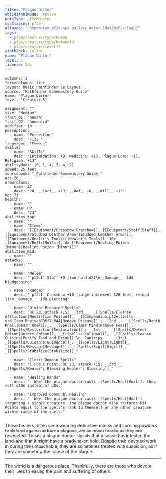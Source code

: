 ```yaml
---
title: "Plague Doctor"
obsidianUIMode: preview
noteType: pf2eMonster
cssClasses: pf2e
aliases: "Compendium.pf2e.npc-gallery.Actor.ldaY3QcPczuFoqBC" 
tags:
  - pf2e/creature/type/human
  - pf2e/creature/type/humanoid
  - pf2e/creature/level/5
statblock: inline
name: "Plague Doctor"
level: 5
license: OGL
---
```


```statblock
columns: 2
forcecolumns: true
layout: Basic Pathfinder 2e Layout
source: "Pathfinder Gamemastery Guide"
name: "Plague Doctor"
level: "Creature 5"

alignment: ""
size: "Medium"
trait_01: "human"
trait_02: "humanoid"
modifier: 13
perception:
  - name: "Perception"
    desc: "+13; "
languages: "Common"
skills:
  - name: "Skills"
    desc: "Intimidation: +9, Medicine: +13, Plague Lore: +13, Religion: +13"
abilityMods: [0, 1, 4, 2, 4, 2]
speed: 25 feet
sourcebook: "_Pathfinder Gamemastery Guide_"
ac: 20
armorclass:
  - name: AC
    desc: "20; __Fort__ +13, __Ref__ +8, __Will__ +13"
hp: 73
health:
  - name: ""
  - name: HP
    desc: "73"
abilities_top:
  - name: ""
  - name: "Items"
    desc: "[[Equipment/Crossbow|Crossbow]], [[Equipment/Staff|Staff]], [[Equipment/Studded Leather Armor|Studded Leather Armor]], [[Equipment/Healer's Toolkit|Healer's Tools]], 10x [[Equipment/Bolts|Bolts]], 4x [[Equipment/Healing Potion (Minor)|Healing Potion (Minor)]]"
abilities_mid:
  - name: ""
attacks:
  - name: ""

  - name: "Melee"
    desc: "`pf2:1` Staff +9 (two-hand d8)\n__Damage__  1d4 bludgeoning"

  - name: "Ranged"
    desc: "`pf2:1` Crossbow +10 (range increment 120 feet, reload 1)\n__Damage__  1d8 piercing"

  - name: "Divine Prepared Spells"
    desc: "DC 23, attack +15; __3rd __  _[[Spells/Cleanse Affliction|Neutralize Poison]]_, _[[Compendium.pf2e.spells-srd.Item.RneiyehRO6f7LP44|Remove Disease]]_; __2nd __  _[[Spells/Death Knell|Death Knell]]_, _[[Spells/Clear Mind|Remove Fear]]_, _[[Spells/Restoration|Restoration]]_; __1st __  _[[Spells/Detect Poison|Detect Poison]]_, _[[Spells/Heal|Heal]]_, _[[Spells/Cleanse Cuisine|Purify Food and Drink]]_\n__Cantrips__  __(3rd)__ _[[Spells/Guidance|Guidance]]_, _[[Spells/Light|Light]]_, _[[Spells/Message|Message]]_, _[[Spells/Sigil|Sigil]]_, _[[Spells/Stabilize|Stabilize]]_"

  - name: "Cleric Domain Spells"
    desc: "1 Focus Point, DC 23, attack +15; __3rd __  _[[Spells/Healer's Blessing|Healer's Blessing]]_"

  - name: "Healing Hands"
    desc: "  When the plague doctor casts [[Spells/Heal|Heal]], they roll d10s instead of d8s."

  - name: "Improved Communal Healing"
    desc: "  When the plague doctor casts [[Spells/Heal|Heal]] targeting a single creature, the plague doctor also restores Hit Points equal to the spell's rank to themself or any other creature within range of the spell."
 
```



These healers, often seen wearing distinctive masks and burning powders to defend against airborne plagues, are as much feared as they are respected. To see a plague doctor signals that disease has infested the land-and that it might have already taken hold. Despite their devoted work in curing the untouchable, they are sometimes treated with suspicion, as if they are somehow the cause of the plague.

* * *

The world is a dangerous place. Thankfully, there are those who devote their lives to easing the pain and suffering of others.
